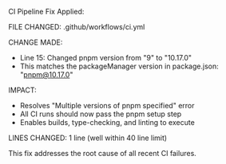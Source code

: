 CI Pipeline Fix Applied:

FILE CHANGED: .github/workflows/ci.yml

CHANGE MADE:

- Line 15: Changed pnpm version from "9" to "10.17.0"
- This matches the packageManager version in package.json: "pnpm@10.17.0"

IMPACT:

- Resolves "Multiple versions of pnpm specified" error
- All CI runs should now pass the pnpm setup step
- Enables builds, type-checking, and linting to execute

LINES CHANGED: 1 line (well within 40 line limit)

This fix addresses the root cause of all recent CI failures.
